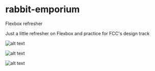 # rabbit-emporium
Flexbox refresher

Just a little refresher on Flexbox and practice for FCC's design track

![alt text](https://res.cloudinary.com/angelrodriguez/image/upload/v1544841457/title_9.35.11_PM.png)

![alt text](https://res.cloudinary.com/angelrodriguez/image/upload/v1544841457/videos.png)

![alt text](https://res.cloudinary.com/angelrodriguez/image/upload/v1544841457/images_9.35.04_PM.png)
